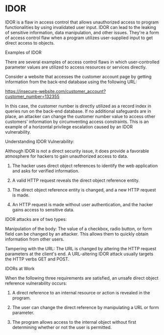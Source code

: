 # IDOR


IDOR is a flaw in access control that allows unauthorized access to program functionalities by using invalidated user input. IDOR can lead to the leaking of sensitive information, data manipulation, and other issues. They're a form of access control flaw when a program utilizes user-supplied input to get direct access to objects.  

  

Examples of IDOR  

There are several examples of access control flaws in which user-controlled parameter values are utilized to access resources or services directly.  

  

Consider a website that accesses the customer account page by getting information from the back-end database using the following URL:  

 https://insecure-website.com/customer_account?customer_number=132355  

  

In this case, the customer number is directly utilized as a record index in queries run on the back-end database. If no additional safeguards are in place, an attacker can change the customer number value to access other customers' information by circumventing access constraints. This is an example of a horizontal privilege escalation caused by an IDOR vulnerability.  

  

Understanding IDOR Vulnerability:  

  

Although IDOR is not a direct security issue, it does provide a favorable atmosphere for hackers to gain unauthorized access to data.  

1. The hacker uses direct object references to identify the web application and asks for verified information.  

2. A valid HTTP request reveals the direct object reference entity.  

3. The direct object reference entity is changed, and a new HTTP request is made.  

 4. An HTTP request is made without user authentication, and the hacker gains access to sensitive data.  

  

IDOR attacks are of two types:  

Manipulation of the body: The value of a checkbox, radio button, or form field can be changed by an attacker. This allows them to quickly obtain information from other users.  

Tampering with the URL: The URL is changed by altering the HTTP request parameters at the client's end. A URL-altering IDOR attack usually targets the HTTP verbs GET and POST.  

  

IDORs at Work  

When the following three requirements are satisfied, an unsafe direct object reference vulnerability occurs:  

 1. A direct reference to an internal resource or action is revealed in the program.  

2. The user can change the direct reference by manipulating a URL or form parameter.  

3. The program allows access to the internal object without first determining whether or not the user is permitted.
